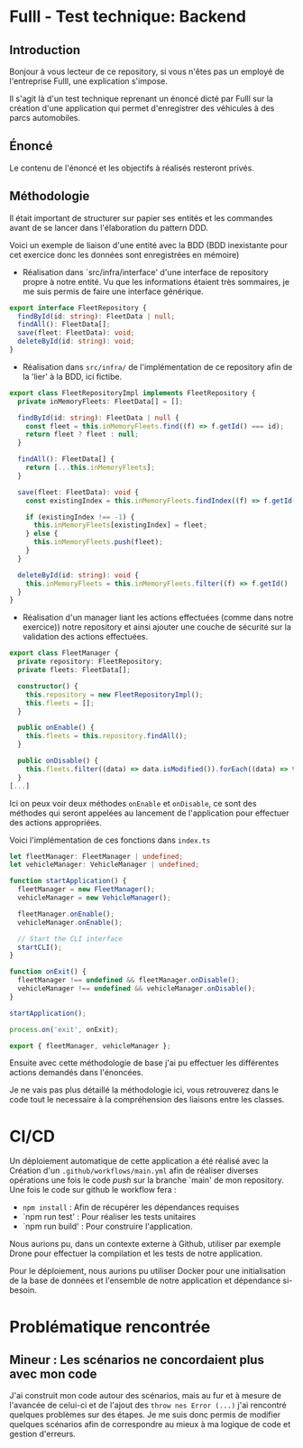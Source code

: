 # Fulll - Test technique: Backend

## Introduction

Bonjour à vous lecteur de ce repository, si vous n'êtes pas un employé de l'entreprise Fulll, une explication s'impose.

Il s'agit là d'un test technique reprenant un énoncé dicté par Fulll sur la création d'une application qui permet d'enregistrer des véhicules à des parcs automobiles.

## Énoncé

Le contenu de l'énoncé et les objectifs à réalisés resteront privés.

## Méthodologie

Il était important de structurer sur papier ses entités et les commandes avant de se lancer dans l'élaboration du pattern DDD.

Voici un exemple de liaison d'une entité avec la BDD
(BDD inexistante pour cet exercice donc les données sont enregistrées en mémoire)

- Réalisation dans `src/infra/interface' d'une interface de repository propre à notre entité.
  Vu que les informations étaient très sommaires, je me suis permis de faire une interface générique.

```typescript
export interface FleetRepository {
  findById(id: string): FleetData | null;
  findAll(): FleetData[];
  save(fleet: FleetData): void;
  deleteById(id: string): void;
}
```

- Réalisation dans `src/infra/` de l'implémentation de ce repository afin de la 'lier' à la BDD, ici fictibe.

```typescript
export class FleetRepositoryImpl implements FleetRepository {
  private inMemoryFleets: FleetData[] = [];

  findById(id: string): FleetData | null {
    const fleet = this.inMemoryFleets.find((f) => f.getId() === id);
    return fleet ? fleet : null;
  }

  findAll(): FleetData[] {
    return [...this.inMemoryFleets];
  }

  save(fleet: FleetData): void {
    const existingIndex = this.inMemoryFleets.findIndex((f) => f.getId() === fleet.getId());

    if (existingIndex !== -1) {
      this.inMemoryFleets[existingIndex] = fleet;
    } else {
      this.inMemoryFleets.push(fleet);
    }
  }

  deleteById(id: string): void {
    this.inMemoryFleets = this.inMemoryFleets.filter((f) => f.getId() !== id);
  }
}
```

- Réalisation d'un manager liant les actions effectuées (comme dans notre exercice)) notre repository et ainsi ajouter une couche de sécurité sur la validation des actions effectuées.

```typescript
export class FleetManager {
  private repository: FleetRepository;
  private fleets: FleetData[];

  constructor() {
    this.repository = new FleetRepositoryImpl();
    this.fleets = [];
  }

  public onEnable() {
    this.fleets = this.repository.findAll();
  }

  public onDisable() {
    this.fleets.filter((data) => data.isModified()).forEach((data) => this.repository.save(data));
  }
[...]
```

Ici on peux voir deux méthodes `onEnable` et `onDisable`, ce sont des méthodes qui seront appelées au lancement de l'application pour effectuer des actions appropriées.

Voici l'implémentation de ces fonctions dans `index.ts`

```typescript
let fleetManager: FleetManager | undefined;
let vehicleManager: VehicleManager | undefined;

function startApplication() {
  fleetManager = new FleetManager();
  vehicleManager = new VehicleManager();

  fleetManager.onEnable();
  vehicleManager.onEnable();

  // Start the CLI interface
  startCLI();
}

function onExit() {
  fleetManager !== undefined && fleetManager.onDisable();
  vehicleManager !== undefined && vehicleManager.onDisable();
}

startApplication();

process.on('exit', onExit);

export { fleetManager, vehicleManager };
```

Ensuite avec cette méthodologie de base j'ai pu effectuer les différentes actions demandés dans l'énoncées.

Je ne vais pas plus détaillé la méthodologie ici, vous retrouverez dans le code tout le necessaire à la compréhension des liaisons entre les classes.

# CI/CD

Un déploiement automatique de cette application a été réalisé avec la Création d'un `.github/workflows/main.yml` afin de réaliser diverses opérations une fois le code _push_ sur la branche `main' de mon repository.
Une fois le code sur github le workflow fera :

- `npm install` : Afin de récupérer les dépendances requises
- `npm run test' : Pour réaliser les tests unitaires
- `npm run build' : Pour construire l'application.

Nous aurions pu, dans un contexte externe à Github, utiliser par exemple Drone pour effectuer la compilation et les tests de notre application.

Pour le déploiement, nous aurions pu utiliser Docker pour une initialisation de la base de données et l'ensemble de notre application et dépendance si-besoin.

# Problématique rencontrée

## Mineur : Les scénarios ne concordaient plus avec mon code

J'ai construit mon code autour des scénarios, mais au fur et à mesure de l'avancée de celui-ci et de l'ajout des `throw nes Error (...)` j'ai rencontré quelques problèmes sur des étapes.
Je me suis donc permis de modifier quelques scénarios afin de correspondre au mieux à ma logique de code et gestion d'erreurs.
